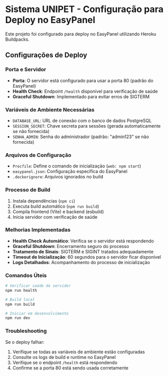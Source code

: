 # Sistema UNIPET - Configuração para Deploy no EasyPanel

Este projeto foi configurado para deploy no EasyPanel utilizando Heroku Buildpacks.

## Configurações de Deploy

### Porta e Servidor
- **Porta**: O servidor está configurado para usar a porta 80 (padrão do EasyPanel)
- **Health Check**: Endpoint `/health` disponível para verificação de saúde
- **Graceful Shutdown**: Implementado para evitar erros de SIGTERM

### Variáveis de Ambiente Necessárias
- `DATABASE_URL`: URL de conexão com o banco de dados PostgreSQL
- `SESSION_SECRET`: Chave secreta para sessões (gerada automaticamente se não fornecida)
- `SENHA_ADMIN`: Senha do administrador (padrão: "admin123" se não fornecida)

### Arquivos de Configuração
- `Procfile`: Define o comando de inicialização (`web: npm start`)
- `easypanel.json`: Configuração específica do EasyPanel
- `.dockerignore`: Arquivos ignorados no build

### Processo de Build
1. Instala dependências (`npm ci`)
2. Executa build automático (`npm run build`)
3. Compila frontend (Vite) e backend (esbuild)
4. Inicia servidor com verificação de saúde

### Melhorias Implementadas
- **Health Check Automático**: Verifica se o servidor está respondendo
- **Graceful Shutdown**: Encerramento seguro do processo
- **Tratamento de Sinais**: SIGTERM e SIGINT tratados adequadamente
- **Timeout de Inicialização**: 60 segundos para o servidor ficar disponível
- **Logs Detalhados**: Acompanhamento do processo de inicialização

### Comandos Úteis
```bash
# Verificar saúde do servidor
npm run health

# Build local
npm run build

# Iniciar em desenvolvimento
npm run dev
```

### Troubleshooting
Se o deploy falhar:
1. Verifique se todas as variáveis de ambiente estão configuradas
2. Consulte os logs de build e runtime no EasyPanel
3. Verifique se o endpoint `/health` está respondendo
4. Confirme se a porta 80 está sendo usada corretamente